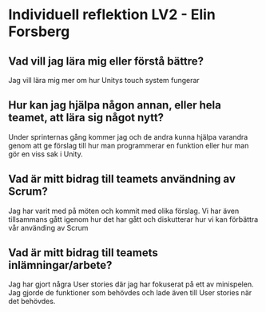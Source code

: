 # Individuell reflektion LV2 - Elin Forsberg
## Vad vill jag lära mig eller förstå bättre?
Jag vill lära mig mer om hur Unitys touch system fungerar
## Hur kan jag hjälpa någon annan, eller hela teamet, att lära sig något nytt?
Under sprinternas gång kommer jag och de andra kunna hjälpa varandra genom att ge förslag till hur man programmerar en funktion eller hur man gör en viss sak i Unity.
## Vad är mitt bidrag till teamets användning av Scrum?
Jag har varit med på möten och kommit med olika förslag. Vi har även tillsammans gått igenom hur det har gått och diskutterar hur vi kan förbättra vår använding av Scrum
## Vad är mitt bidrag till teamets inlämningar/arbete?
Jag har gjort några User stories där jag har fokuserat på ett av minispelen. Jag gjorde de funktioner som behövdes och lade även till User stories när det behövdes.
